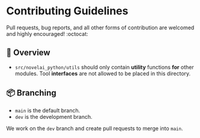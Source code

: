 # Contributing Guidelines

Pull requests, bug reports, and all other forms of contribution are welcomed and highly encouraged! :octocat:

## 📝 Overview

- `src/novelai_python/utils` should only contain **utility** functions **for** other modules. Tool **interfaces** are
  not allowed to be placed in this directory.

## 📦 Branching

- `main` is the default branch.
- `dev` is the development branch.

We work on the `dev` branch and create pull requests to merge into `main`.
